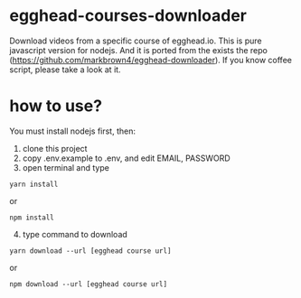 # egghead-courses-downloader
Download videos from a specific course of egghead.io.
This is pure javascript version for nodejs. 
And it is ported from the exists the repo (https://github.com/markbrown4/egghead-downloader).
If you know coffee script, please take a look at it.

# how to use?
You must install nodejs first, then:

1. clone this project
2. copy .env.example to .env, and edit EMAIL, PASSWORD
3. open terminal and type

`yarn install`

or 

`npm install`

4. type command to download

`yarn download --url [egghead course url]`

or 

`npm download --url [egghead course url]`